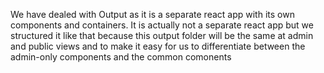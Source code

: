 We have dealed with Output as it is a separate react app with its own components and containers.
It is actually not a separate react app but we structured it like that because this output folder will be the same at admin and public views and to make it easy for us to differentiate between the admin-only components and the common comonents